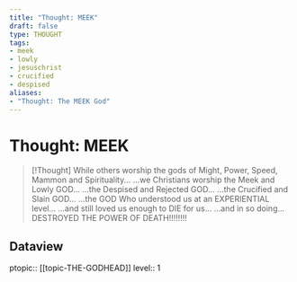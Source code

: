 ```yaml
---
title: "Thought: MEEK"
draft: false
type: THOUGHT
tags:
- meek
- lowly
- jesuschrist
- crucified
- despised
aliases:
- "Thought: The MEEK God"
---
```

# Thought: MEEK
> [!Thought]
> While others worship the gods of Might, Power, Speed, Mammon and Spirituality...
> ...we Christians worship the Meek and Lowly GOD...
> ...the Despised and Rejected GOD...
> ...the Crucified and Slain GOD...
> ...the GOD Who understood us at an EXPERIENTIAL level...
> ...and still loved us enough to DIE for us...
> ...and in so doing...
> DESTROYED THE POWER OF DEATH!!!!!!!!

## Dataview
ptopic:: [[topic-THE-GODHEAD]]
level:: 1
